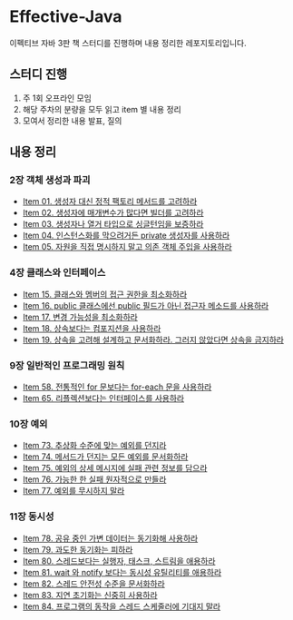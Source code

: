 # Effective-Java
이펙티브 자바 3판 책 스터디를 진행하며 내용 정리한 레포지토리입니다.


## 스터디 진행
1. 주 1회 오프라인 모임 
2. 해당 주차의 분량을 모두 읽고 item 별 내용 정리
3. 모여서 정리한 내용 발표, 질의


## 내용 정리
### 2장 객체 생성과 파괴
- [Item 01. 생성자 대신 정적 팩토리 메서드를 고려하라](/chapter02/item-01.md)
- [Item 02. 생성자에 매개변수가 많다면 빌더를 고려하라](/chapter02/item-02.md)
- [Item 03. 생성자나 열거 타입으로 싱글턴임을 보증하라](/chapter02/item-03.md)
- [Item 04. 인스턴스화를 막으려거든 private 생성자를 사용하라](/chapter02/item-04.md)
- [Item 05. 자원을 직접 명시하지 말고 의존 객체 주입을 사용하라](/chapter02/item-05.md)

### 4장 클래스와 인터페이스
- [Item 15. 클래스와 멤버의 접근 권한을 최소화하라](/chapter04/item-15.md)
- [Item 16. public 클래스에선 public 필드가 아닌 접근자 메소드를 사용하라](/chapter04/item-16.md)
- [Item 17. 변경 가능성을 최소화하라](/chapter04/item-17.md)
- [Item 18. 상속보다는 컴포지션을 사용하라](/chapter04/item-18.md)
- [Item 19. 상속을 고려해 설계하고 문서화하라. 그러지 않았다면 상속을 금지하라](/chapter04/item-19.md)

### 9장 일반적인 프로그래밍 원칙
- [Item 58. 전통적인 for 문보다는 for-each 문을 사용하라](/chapter09/item-58.md)
- [Item 65. 리플렉션보다는 인터페이스를 사용하라](/chapter09/item-65.md)

### 10장 예외
- [Item 73. 추상화 수준에 맞는 예외를 던지라](/chapter10/item-73.md)
- [Item 74. 메서드가 던지는 모든 예외를 문서화하라](/chapter10/item-74.md)
- [Item 75. 예외의 상세 메시지에 실패 관련 정보를 담으라](/chapter10/item-75.md)
- [Item 76. 가능한 한 실패 원자적으로 만들라](/chapter10/item-76.md)
- [Item 77. 예외를 무시하지 말라](/chapter10/item-77.md)

### 11장 동시성
- [Item 78. 공유 중인 가변 데이터는 동기화해 사용하라](/chapter11/item-78.md)
- [Item 79. 과도한 동기화는 피하라](/chapter11/item-79.md)
- [Item 80. 스레드보다는 실행자, 태스크, 스트림을 애용하라](/chapter11/item-80.md)
- [Item 81. wait 와 notify 보다는 동시성 유틸리티를 애용하라](/chapter11/item-81.md)
- [Item 82. 스레드 안전성 수준을 문서화하라](/chapter11/item-82.md)
- [Item 83. 지연 초기화는 신중히 사용하라](/chapter11/item-83.md)
- [Item 84. 프로그램의 동작을 스레드 스케줄러에 기대지 말라](/chapter11/item-84.md)